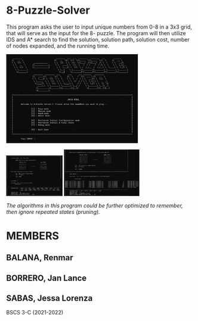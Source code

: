 # 8-Puzzle-Solver
This program asks the user to input unique numbers from 0-8 in a 3x3 grid, that will serve as the input for the 8- puzzle. The program will then utilize IDS and A* search to find the solution, solution path, solution cost, number of nodes expanded, and the running time.


<img src="assets/ui.png" alt="UI" width="70%">

<img src="assets/worst.png" alt="Astar_worst_mode" width="30%"> <img src="assets/ids_debug.png" alt="Iterative Depth Search debugging" width="40%">


*The algorithms in this program could be further optimized to remember, then ignore repeated states (pruning).*

# MEMBERS

## BALANA, Renmar
## BORRERO, Jan Lance
## SABAS, Jessa Lorenza

BSCS 3-C (2021-2022)
